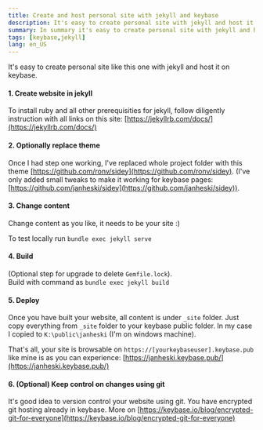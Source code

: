 ```yaml
---
title: Create and host personal site with jekyll and keybase
description: It's easy to create personal site with jekyll and host it on keybase.
summary: In summary it's easy to create personal site with jekyll and host it on keybase.
tags: [keybase,jekyll]
lang: en_US
---
```


It's easy to create personal site like this one with jekyll and host it on keybase.

#### 1. Create website in jekyll
To install ruby and all other prerequisities for jekyll, follow diligently instruction with all links on this site: [https://jekyllrb.com/docs/](https://jekyllrb.com/docs/)

#### 2. Optionally replace theme
Once I had step one working, I've replaced whole project folder with this theme [https://github.com/ronv/sidey](https://github.com/ronv/sidey). (I've only added small tweaks to make it working for keybase pages: [https://github.com/janheski/sidey](https://github.com/janheski/sidey)).

#### 3. Change content
Change content as you like, it needs to be your site :)

To test locally run `bundle exec jekyll serve`

#### 4. Build
(Optional step for upgrade to delete `Gemfile.lock`).  
Build with command as `bundle exec jekyll build`

#### 5. Deploy
Once you have built your website, all content is under `_site` folder.
Just copy everything from `_site` folder to your keybase public folder. In my case I copied to `K:\public\janheski` (I'm on windows machine).

That's all, your site is browsable on `https://[yourkeybaseuser].keybase.pub` like mine is as you can experience: [https://janheski.keybase.pub/](https://janheski.keybase.pub/)

#### 6. (Optional) Keep control on changes using git
It's good idea to version control your website using git. You have encrypted git hosting already in keybase. More on [https://keybase.io/blog/encrypted-git-for-everyone](https://keybase.io/blog/encrypted-git-for-everyone)